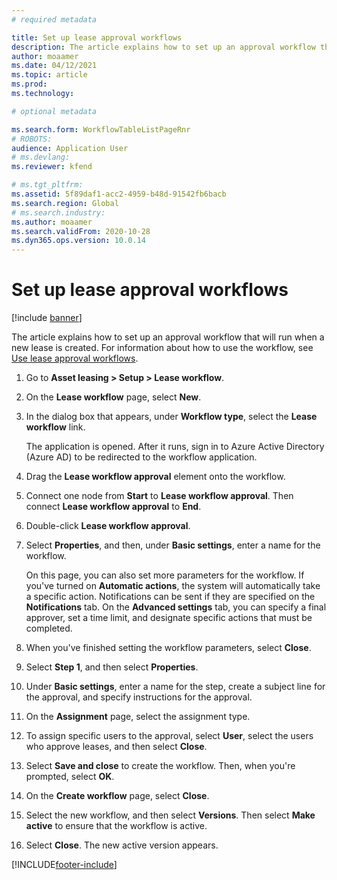 ```yaml
---
# required metadata

title: Set up lease approval workflows
description: The article explains how to set up an approval workflow that will run when a new lease is created.
author: moaamer
ms.date: 04/12/2021
ms.topic: article
ms.prod: 
ms.technology: 

# optional metadata

ms.search.form: WorkflowTableListPageRnr
# ROBOTS: 
audience: Application User
# ms.devlang: 
ms.reviewer: kfend

# ms.tgt_pltfrm: 
ms.assetid: 5f89daf1-acc2-4959-b48d-91542fb6bacb
ms.search.region: Global
# ms.search.industry: 
ms.author: moaamer
ms.search.validFrom: 2020-10-28
ms.dyn365.ops.version: 10.0.14
---
```


# Set up lease approval workflows

[!include [banner](../includes/banner.md)]

The article explains how to set up an approval workflow that will run when a new lease is created. For information about how to use the workflow, see [Use lease approval workflows](use-create-lease-wrkflw.md). 

1. Go to **Asset leasing \> Setup \> Lease workflow**.
2. On the **Lease workflow** page, select **New**.
3. In the dialog box that appears, under **Workflow type**, select the **Lease workflow** link.

    The application is opened. After it runs, sign in to Azure Active Directory (Azure AD) to be redirected to the workflow application.

4. Drag the **Lease workflow approval** element onto the workflow.
5. Connect one node from **Start** to **Lease workflow approval**. Then connect **Lease workflow approval** to **End**.
6. Double-click **Lease workflow approval**.
7. Select **Properties**, and then, under **Basic settings**, enter a name for the workflow.

    On this page, you can also set more parameters for the workflow. If you've turned on **Automatic actions**, the system will automatically take a specific action. Notifications can be sent if they are specified on the **Notifications** tab. On the **Advanced settings** tab, you can specify a final approver, set a time limit, and designate specific actions that must be completed.

8. When you've finished setting the workflow parameters, select **Close**.
9. Select **Step 1**, and then select **Properties**.
10. Under **Basic settings**, enter a name for the step, create a subject line for the approval, and specify instructions for the approval.
11. On the **Assignment** page, select the assignment type.
12. To assign specific users to the approval, select **User**, select the users who approve leases, and then select **Close**.
13. Select **Save and close** to create the workflow. Then, when you're prompted, select **OK**.
14. On the **Create workflow** page, select **Close**.
14. Select the new workflow, and then select **Versions**. Then select **Make active** to ensure that the workflow is active.
15. Select **Close**. The new active version appears.


[!INCLUDE[footer-include](../../includes/footer-banner.md)]
